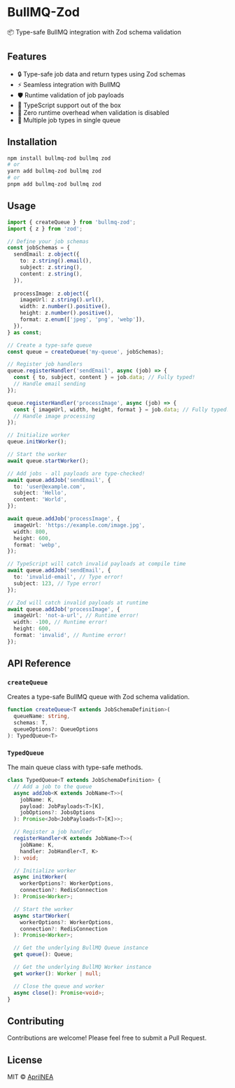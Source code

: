 # BullMQ-Zod

📦 Type-safe BullMQ integration with Zod schema validation

## Features

- 🔒 Type-safe job data and return types using Zod schemas
- ⚡ Seamless integration with BullMQ
- 🛡️ Runtime validation of job payloads
- 📝 TypeScript support out of the box
- 🚀 Zero runtime overhead when validation is disabled
- 🚀 Multiple job types in single queue

## Installation

```bash
npm install bullmq-zod bullmq zod
# or
yarn add bullmq-zod bullmq zod
# or
pnpm add bullmq-zod bullmq zod
```

## Usage

```typescript
import { createQueue } from 'bullmq-zod';
import { z } from 'zod';

// Define your job schemas
const jobSchemas = {
  sendEmail: z.object({
    to: z.string().email(),
    subject: z.string(),
    content: z.string(),
  }),
  
  processImage: z.object({
    imageUrl: z.string().url(),
    width: z.number().positive(),
    height: z.number().positive(),
    format: z.enum(['jpeg', 'png', 'webp']),
  }),
} as const;

// Create a type-safe queue
const queue = createQueue('my-queue', jobSchemas);

// Register job handlers
queue.registerHandler('sendEmail', async (job) => {
  const { to, subject, content } = job.data; // Fully typed!
  // Handle email sending
});

queue.registerHandler('processImage', async (job) => {
  const { imageUrl, width, height, format } = job.data; // Fully typed!
  // Handle image processing
});

// Initialize worker
queue.initWorker();

// Start the worker
await queue.startWorker();

// Add jobs - all payloads are type-checked!
await queue.addJob('sendEmail', {
  to: 'user@example.com',
  subject: 'Hello',
  content: 'World',
});

await queue.addJob('processImage', {
  imageUrl: 'https://example.com/image.jpg',
  width: 800,
  height: 600,
  format: 'webp',
});

// TypeScript will catch invalid payloads at compile time
await queue.addJob('sendEmail', {
  to: 'invalid-email', // Type error!
  subject: 123, // Type error!
});

// Zod will catch invalid payloads at runtime
await queue.addJob('processImage', {
  imageUrl: 'not-a-url', // Runtime error!
  width: -100, // Runtime error!
  height: 600,
  format: 'invalid', // Runtime error!
});
```

## API Reference

### `createQueue`

Creates a type-safe BullMQ queue with Zod schema validation.

```typescript
function createQueue<T extends JobSchemaDefinition>(
  queueName: string,
  schemas: T,
  queueOptions?: QueueOptions
): TypedQueue<T>
```

### `TypedQueue`

The main queue class with type-safe methods.

```typescript
class TypedQueue<T extends JobSchemaDefinition> {
  // Add a job to the queue
  async addJob<K extends JobName<T>>(
    jobName: K,
    payload: JobPayloads<T>[K],
    jobOptions?: JobsOptions
  ): Promise<Job<JobPayloads<T>[K]>>;

  // Register a job handler
  registerHandler<K extends JobName<T>>(
    jobName: K,
    handler: JobHandler<T, K>
  ): void;

  // Initialize worker
  async initWorker(
    workerOptions?: WorkerOptions,
    connection?: RedisConnection
  ): Promise<Worker>;

  // Start the worker
  async startWorker(
    workerOptions?: WorkerOptions,
    connection?: RedisConnection
  ): Promise<Worker>;

  // Get the underlying BullMQ Queue instance
  get queue(): Queue;

  // Get the underlying BullMQ Worker instance
  get worker(): Worker | null;

  // Close the queue and worker
  async close(): Promise<void>;
}
```

## Contributing

Contributions are welcome! Please feel free to submit a Pull Request.

## License

MIT © [AprilNEA](https://github.com/AprilNEA)
